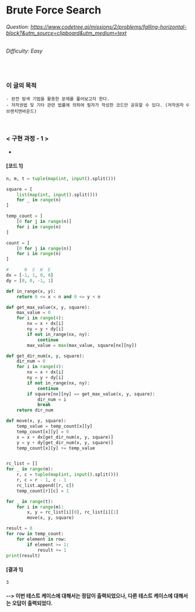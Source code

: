 # Brute Force Search
###### Question: https://www.codetree.ai/missions/2/problems/falling-horizontal-block?&utm_source=clipboard&utm_medium=text
###### Difficulty: Easy
<br/>

### 이 글의 목적
    - 완전 탐색 기법을 활용한 문제를 풀어보고자 한다.
    - 저작권법 및 기타 관련 법률에 의하여 필자가 작성한 코드만 공유할 수 있다. (저작권자 © 브랜치앤바운드)
<br/>

### < 구현 과정 - 1 >
-
#### [코드 1]
```python
n, m, t = tuple(map(int, input().split()))

square = [
    list(map(int, input().split()))
    for _ in range(n)
]

temp_count = [
    [0 for j in range(n)]
    for i in range(n)
]

count = [
    [0 for j in range(n)]
    for i in range(n)
]

#      N  S  W  E
dx = [-1, 1, 0, 0]
dy = [0, 0, -1, 1]

def in_range(x, y):
    return 0 <= x < n and 0 <= y < n

def get_max_value(x, y, square):
    max_value = 0
    for i in range(4):
        nx = x + dx[i]
        ny = y + dy[i]
        if not in_range(nx, ny):
            continue
        max_value = max(max_value, square[nx][ny])

def get_dir_num(x, y, square):
    dir_num = 0
    for i in range(4):
        nx = x + dx[i]
        ny = y + dy[i]
        if not in_range(nx, ny):
            continue
        if square[nx][ny] == get_max_value(x, y, square):
            dir_num = i
            break
    return dir_num

def move(x, y, square):
    temp_value = temp_count[x][y]
    temp_count[x][y] = 0
    x = x + dx[get_dir_num(x, y, square)]
    y = y + dy[get_dir_num(x, y, square)]
    temp_count[x][y] += temp_value


rc_list = []
for _ in range(m):
    r, c = tuple(map(int, input().split()))
    r, c = r - 1, c - 1
    rc_list.append([r, c])
    temp_count[r][c] = 1

for _ in range(t):
    for i in range(m):
        x, y = rc_list[i][0], rc_list[i][1]
        move(x, y, square)

result = 0
for row in temp_count:
    for element in row:
        if element >= 1:
            result += 1
print(result)
```
#### [결과 1]
```plaintext
3
```
#### --> 이번 테스트 케이스에 대해서는 정답이 출력되었으나, 다른 테스트 케이스에 대해서는 오답이 출력되었다.
